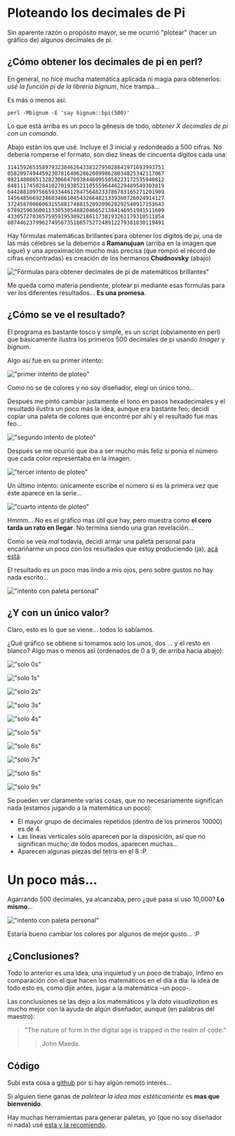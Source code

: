 # Ploteando los decimales de Pi

Sin aparente razón o propósito mayor, se me ocurrió "plotear" 
(hacer un gráfico de) algunos decimales de pi.

## ¿Cómo obtener los decimales de pi en perl?

En general, no hice mucha matemática aplicada ni magia para obtenerlos: _usé
 la función pi de la librería bignum_, hice trampa...

Es más o menos así:

    perl -Mbignum -E 'say bignum::bpi(500)'

Lo que está arriba es un poco la génesis de todo, _obtener X decimales de pi con
 un comando_.

Abajo están los que usé. Incluye el 3 inicial y redondeado a 500
cifras. No debería romperse el formato, son diez líneas de cincuenta dígitos
 cada una:

    31415926535897932384626433832795028841971693993751
    05820974944592307816406286208998628034825342117067
    98214808651328230664709384460955058223172535940812
    84811174502841027019385211055596446229489549303819
    64428810975665933446128475648233786783165271201909
    14564856692346034861045432664821339360726024914127
    37245870066063155881748815209209628292540917153643
    67892590360011330530548820466521384146951941511609
    43305727036575959195309218611738193261179310511854
    80744623799627495673518857527248912279381830119491

Hay fórmulas matemáticas brillantes para obtener los dígitos de _pi_,
 una de las más célebres se la debemos a __Ramanujuan__ (arriba en la imagen que
 sigue) y una aproximación mucho más precisa (que rompió el récord de cifras encontradas) es
 creación de los hermanos __Chudnovsky__ (abajo)

!["Fórmulas para obtener decimales de pi de matemáticos brillantes"](/data/ramchu.png)

Me queda como materia pendiente, plotear pi mediante esas fórmulas para ver los
 diferentes resultados... __Es una promesa__.

## ¿Cómo se ve el resultado?

El programa es bastante tosco y simple, es un script (obviamente en perl) 
 que básicamente ilustra los primeros 500 decimales de pi usando _Imager_ y
 _bignum_.


Algo así fue en su primer intento:

!["primer intento de ploteo"](/data/pi.png)

Como no se de colores y no soy diseñador, elegí un único tono...

Después me pintó cambiar justamente el tono en pasos hexadecimales y el
 resultado ilustra un poco más la idea, aunque era bastante feo; decidí copiar
 una paleta de colores que encontré por ahí y el resultado fue mas feo...

!["segundo intento de ploteo"](/data/pi_color.png)

Después se me ocurrió que iba a ser mucho más feliz si ponía el número que cada
 color representaba en la imagen.

!["tercer intento de ploteo"](/data/pi_nros.png)

Un último intento: únicamente escribe el número si es la primera vez que éste aparece en la serie...

!["cuarto intento de ploteo"](/data/pi_nros_unicos.png)

Hmmm... No es el gráfico mas útil que hay, pero muestra como __el cero tarda un
rato en llegar__. No termina siendo una gran revelación...

Como se veía _mal_ todavía, decidí armar una paleta personal para encariñarme un
poco con los resultados que estoy produciendo (ja), 
[acá está](https://color.hailpixel.com/#FAF0F0,DBB294,D09471,C14A44,633621,3E4D19,1F5C50,123629,0A1D1F,2E0F24).

El resultado es un poco mas lindo a mis ojos, pero sobre gustos no hay nada
 escrito...

!["intento con paleta personal"](/data/pi_M.png)

## ¿Y con un único valor?

Claro, esto es lo que se viene... todos lo sabíamos.

¿Qué gráfico se obtiene si tomamos solo los unos, dos ... y el resto en
 blanco? Algo mas o menos así (ordenados de 0 a 9, de arriba hacia abajo):

!["solo 0s"](/data/0pi.png)

!["solo 1s"](/data/1pi.png)

!["solo 2s"](/data/2pi.png)

!["solo 3s"](/data/3pi.png)

!["solo 4s"](/data/4pi.png)

!["solo 5s"](/data/5pi.png)

!["solo 6s"](/data/6pi.png)

!["solo 7s"](/data/7pi.png)

!["solo 8s"](/data/8pi.png)

!["solo 9s"](/data/9pi.png)

Se pueden ver claramente varias cosas, que no necesariamente significan nada
 (estamos jugando a la matemática un poco):

* El mayor grupo de decimales repetidos (dentro de los primeros 10000) es de 4.
* Las líneas verticales solo aparecen por la disposición, así que no significan
  mucho; de todos modos, aparecen muchas...
* Aparecen algunas piezas del tetris en el 8 :P

# Un poco más...

Agarrando 500 decimales, ya alcanzaba, pero ¿qué pasa si uso 10,000? __Lo mismo__...

!["intento con paleta personal"](/data/pi_M_10000.png)

Estaría bueno cambiar los colores por algunos de mejor gusto... :P

## ¿Conclusiones?

Todo lo anterior es una idea, una inquietud y un poco de trabajo, ínfimo en
comparación con el que hacen los matemáticos en el día a día: la idea de todo
esto es, como dije antes, jugar a la matemática -un poco-.

Las conclusiones se las dejo a los matemáticos y la _data visualization_ es mucho
 mejor con la ayuda de algún diseñador, aunque (en palabras del maestro):

> "The nature of form in the digital age is trapped in the realm of code." 
>>   John Maeda.

## Código

Subí esta cosa a [github](https://github.com/MarxBro/pi_plot) por si hay algún remoto interés...

Si alguien tiene ganas de _paletear la idea mas estéticamente_ es __mas que
 bienvenido__.

Hay muchas herramientas para generar paletas, yo (que no soy diseñador ni nada) 
 usé [esta y la recomiendo](https://color.hailpixel.com/).



